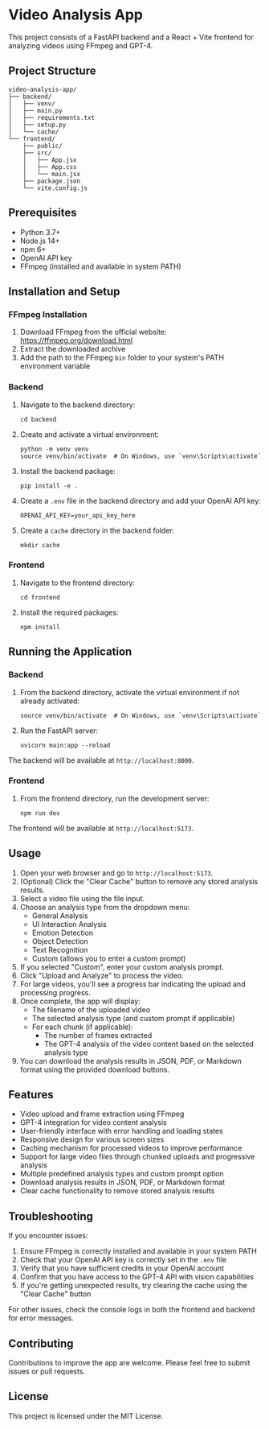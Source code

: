 # Video Analysis App

This project consists of a FastAPI backend and a React + Vite frontend for analyzing videos using FFmpeg and GPT-4.

## Project Structure

```
video-analysis-app/
├── backend/
│   ├── venv/
│   ├── main.py
│   ├── requirements.txt
│   ├── setup.py
│   └── cache/
└── frontend/
    ├── public/
    ├── src/
    │   ├── App.jsx
    │   ├── App.css
    │   └── main.jsx
    ├── package.json
    └── vite.config.js
```

## Prerequisites

- Python 3.7+
- Node.js 14+
- npm 6+
- OpenAI API key
- FFmpeg (installed and available in system PATH)

## Installation and Setup

### FFmpeg Installation

1. Download FFmpeg from the official website: https://ffmpeg.org/download.html
2. Extract the downloaded archive
3. Add the path to the FFmpeg `bin` folder to your system's PATH environment variable

### Backend

1. Navigate to the backend directory:
   ```
   cd backend
   ```

2. Create and activate a virtual environment:
   ```
   python -m venv venv
   source venv/bin/activate  # On Windows, use `venv\Scripts\activate`
   ```

3. Install the backend package:
   ```
   pip install -e .
   ```

4. Create a `.env` file in the backend directory and add your OpenAI API key:
   ```
   OPENAI_API_KEY=your_api_key_here
   ```

5. Create a `cache` directory in the backend folder:
   ```
   mkdir cache
   ```

### Frontend

1. Navigate to the frontend directory:
   ```
   cd frontend
   ```

2. Install the required packages:
   ```
   npm install
   ```

## Running the Application

### Backend

1. From the backend directory, activate the virtual environment if not already activated:
   ```
   source venv/bin/activate  # On Windows, use `venv\Scripts\activate`
   ```

2. Run the FastAPI server:
   ```
   uvicorn main:app --reload
   ```

The backend will be available at `http://localhost:8000`.

### Frontend

1. From the frontend directory, run the development server:
   ```
   npm run dev
   ```

The frontend will be available at `http://localhost:5173`.

## Usage

1. Open your web browser and go to `http://localhost:5173`.
2. (Optional) Click the "Clear Cache" button to remove any stored analysis results.
3. Select a video file using the file input.
4. Choose an analysis type from the dropdown menu:
   - General Analysis
   - UI Interaction Analysis
   - Emotion Detection
   - Object Detection
   - Text Recognition
   - Custom (allows you to enter a custom prompt)
5. If you selected "Custom", enter your custom analysis prompt.
6. Click "Upload and Analyze" to process the video.
7. For large videos, you'll see a progress bar indicating the upload and processing progress.
8. Once complete, the app will display:
   - The filename of the uploaded video
   - The selected analysis type (and custom prompt if applicable)
   - For each chunk (if applicable):
     - The number of frames extracted
     - The GPT-4 analysis of the video content based on the selected analysis type
9. You can download the analysis results in JSON, PDF, or Markdown format using the provided download buttons.

## Features

- Video upload and frame extraction using FFmpeg
- GPT-4 integration for video content analysis
- User-friendly interface with error handling and loading states
- Responsive design for various screen sizes
- Caching mechanism for processed videos to improve performance
- Support for large video files through chunked uploads and progressive analysis
- Multiple predefined analysis types and custom prompt option
- Download analysis results in JSON, PDF, or Markdown format
- Clear cache functionality to remove stored analysis results

## Troubleshooting

If you encounter issues:

1. Ensure FFmpeg is correctly installed and available in your system PATH
2. Check that your OpenAI API key is correctly set in the `.env` file
3. Verify that you have sufficient credits in your OpenAI account
4. Confirm that you have access to the GPT-4 API with vision capabilities
5. If you're getting unexpected results, try clearing the cache using the "Clear Cache" button

For other issues, check the console logs in both the frontend and backend for error messages.

## Contributing

Contributions to improve the app are welcome. Please feel free to submit issues or pull requests.

## License

This project is licensed under the MIT License.
